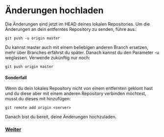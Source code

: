 # Änderungen hochladen
Die Änderungen sind jetzt im HEAD deines lokalen Repositories. Um die Änderungen an dein entferntes Repository zu senden, führe aus:

```
git push -u origin master
```

Du kannst master auch mit einem beliebigen anderen Branch ersetzen, mehr über Branches erfährst du später. Danach kannst du den Parameter -u weglassen. Verwende zukünftig nur noch:

```
git push origin master
```

#### Sonderfall

Wenn du dein lokales Repository nicht von einem entfernten geklont hast und du diese aber mit einem anderen Repository verbinden möchtest, musst du dieses mit hinzufügen:

```
git remote add origin <server>
```

Danach bist du bereit, deine Änderungen hochzuladen.


### [Weiter](Pull.md)